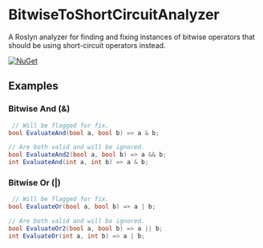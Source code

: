 # BitwiseToShortCircuitAnalyzer

A Roslyn analyzer for finding and fixing instances of bitwise operators that should be using short-circuit operators instead.

[![NuGet](https://img.shields.io/nuget/v/BitwiseToShortCircuitAnalyzer.svg?style=flat)](https://www.nuget.org/packages/BitwiseToShortCircuitAnalyzer/)

## Examples

### Bitwise And (&)
```cs
 // Will be flagged for fix.
bool EvaluateAnd(bool a, bool b) => a & b;

// Are both valid and will be ignored.
bool EvaluateAnd2(bool a, bool b) => a && b;
int EvaluateAnd(int a, int b) => a & b;
```

### Bitwise Or (|)
```cs
 // Will be flagged for fix.
bool EvaluateOr(bool a, bool b) => a | b;

// Are both valid and will be ignored.
bool EvaluateOr2(bool a, bool b) => a || b;
int EvaluateOr(int a, int b) => a | b;
```
